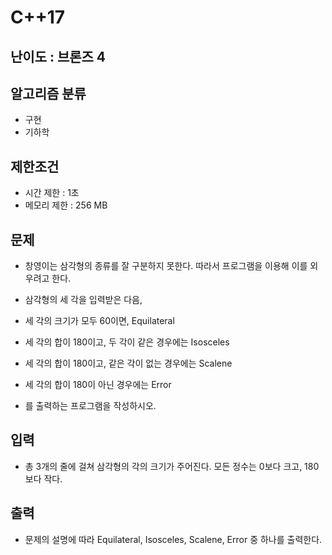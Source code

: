 # C++17

## 난이도 : 브론즈 4

## 알고리즘 분류
  - 구현
  - 기하학

## 제한조건
  - 시간 제한 : 1초
  - 메모리 제한 : 256 MB

## 문제
  - 창영이는 삼각형의 종류를 잘 구분하지 못한다. 따라서 프로그램을 이용해 이를 외우려고 한다.

  - 삼각형의 세 각을 입력받은 다음, 

  - 세 각의 크기가 모두 60이면, Equilateral

  - 세 각의 합이 180이고, 두 각이 같은 경우에는 Isosceles

  - 세 각의 합이 180이고, 같은 각이 없는 경우에는 Scalene

  - 세 각의 합이 180이 아닌 경우에는 Error

  - 를 출력하는 프로그램을 작성하시오.

## 입력
  - 총 3개의 줄에 걸쳐 삼각형의 각의 크기가 주어진다. 모든 정수는 0보다 크고, 180보다 작다.

## 출력
  - 문제의 설명에 따라 Equilateral, Isosceles, Scalene, Error 중 하나를 출력한다.
